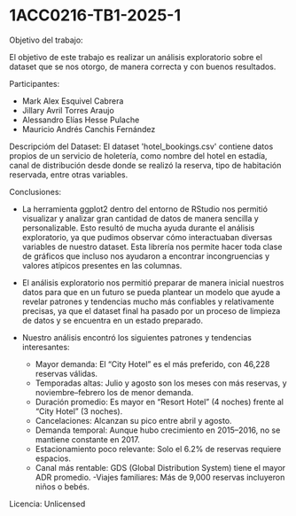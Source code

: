 # 1ACC0216-TB1-2025-1

Objetivo del trabajo: 

El objetivo de este trabajo es realizar un análisis exploratorio sobre el dataset que se nos otorgo, de manera correcta y con buenos resultados.

Participantes:
- Mark Alex Esquivel Cabrera
- Jillary Avril Torres Araujo
- Alessandro Elías Hesse Pulache
- Mauricio Andrés Canchis Fernández

Descripcióm del Dataset:
El dataset 'hotel_bookings.csv' contiene datos propios de un servicio de holetería, como nombre del hotel en estadía, canal de distribución desde donde se realizó la reserva, tipo de habitación reservada, entre otras variables.

Conclusiones:

- La herramienta ggplot2 dentro del entorno de RStudio nos permitió visualizar y analizar gran cantidad de datos de manera sencilla y personalizable. Esto resultó de mucha ayuda durante el análisis exploratorio, ya que pudimos observar cómo interactuaban diversas variables de nuestro dataset. Esta librería nos permite hacer toda clase de gráficos que incluso nos ayudaron a encontrar incongruencias y valores atípicos presentes en las columnas.

- El análisis exploratorio nos permitió preparar de manera inicial nuestros datos para que en un futuro se pueda plantear un modelo que ayude a revelar patrones y tendencias mucho más confiables y relativamente precisas, ya que el dataset final ha pasado por un proceso de limpieza de datos y se encuentra en un estado preparado.

- Nuestro análisis encontró los siguientes patrones y tendencias interesantes:
  - Mayor demanda: El “City Hotel” es el más preferido, con 46,228 reservas válidas.
  - Temporadas altas: Julio y agosto son los meses con más reservas, y noviembre–febrero los de menor demanda.
  - Duración promedio: Es mayor en “Resort Hotel” (4 noches) frente al “City Hotel” (3 noches).
  - Cancelaciones: Alcanzan su pico entre abril y agosto.
  - Demanda temporal: Aunque hubo crecimiento en 2015–2016, no se mantiene constante en 2017.
  - Estacionamiento poco relevante: Solo el 6.2% de reservas requiere espacios.
  - Canal más rentable: GDS (Global Distribution System) tiene el mayor ADR promedio.
  -Viajes familiares: Más de 9,000 reservas incluyeron niños o bebés.


Licencia: Unlicensed
